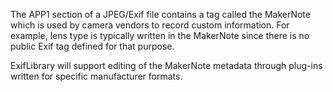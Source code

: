 The APP1 section of a JPEG/Exif file contains a tag called the MakerNote which is used by camera vendors to record custom information. For example, lens type is typically written in the MakerNote since there is no public Exif tag defined for that purpose.

ExifLibrary will support editing of the MakerNote metadata through plug-ins written for specific manufacturer formats.